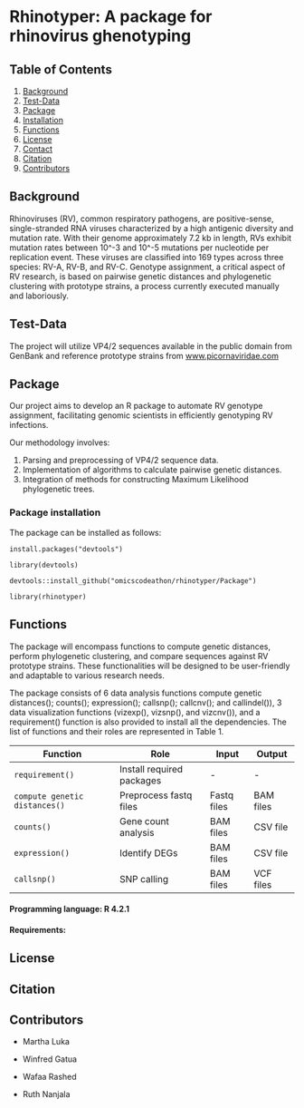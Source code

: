 # Rhinotyper: A package for rhinovirus ghenotyping

## Table of Contents
1. [Background](#Background)
2. [Test-Data ](#Test-Data )
3. [Package](#Package)
4. [Installation](#Installation)
5. [Functions](#Functions)
6. [License](#License)
7. [Contact](#Contact)
8. [Citation](#Citation)
9. [Contributors](#Contributors)


## Background

Rhinoviruses (RV), common respiratory pathogens, are positive-sense, single-stranded RNA viruses characterized by a high antigenic diversity and mutation rate. With their genome approximately 7.2 kb in length, RVs exhibit mutation rates between 10^-3 and 10^-5 mutations per nucleotide per replication event. These viruses are classified into 169 types across three species: RV-A, RV-B, and RV-C. Genotype assignment, a critical aspect of RV research, is based on pairwise genetic distances and phylogenetic clustering with prototype strains, a process currently executed manually and laboriously. 

## Test-Data 
The project will utilize VP4/2 sequences available in the public domain from GenBank and reference prototype strains from www.picornaviridae.com  

## Package
Our project aims to develop an R package to automate RV genotype assignment, facilitating genomic scientists in efficiently genotyping RV infections.

Our methodology involves:
1. Parsing and preprocessing of VP4/2 sequence data.
2. Implementation of algorithms to calculate pairwise genetic distances.
3. Integration of methods for constructing Maximum Likelihood phylogenetic 
trees.


### Package installation 

The package can be installed as follows:

    install.packages("devtools")

    library(devtools)

    devtools::install_github("omicscodeathon/rhinotyper/Package")

    library(rhinotyper)
    
## Functions
The package will encompass functions to compute genetic distances, perform phylogenetic clustering, and compare sequences against RV prototype strains. 
These functionalities will be designed to be user-friendly and adaptable to various research needs.

The package consists of 6 data analysis functions compute genetic distances(); counts(); expression(); callsnp(); callcnv(); and callindel()), 3 data visualization functions (vizexp(), vizsnp(), and vizcnv()), and a requirement() function is also provided to install all the dependencies. The list of functions and their roles are represented in Table 1.

| Function        | Role                                   | Input                    | Output                     |
|-----------------|----------------------------------------|--------------------------|-----------------------------|
| `requirement()` | Install required packages              | -                        | -                           |
| `compute genetic distances()`| Preprocess fastq files                 | Fastq files              | BAM files                   |
| `counts()`      | Gene count analysis                    | BAM files                | CSV file                    |
| `expression()`  | Identify DEGs                          | BAM files                | CSV file                    |
| `callsnp()`     | SNP calling                            | BAM files                | VCF files                   |

#### Programming language: R 4.2.1

#### Requirements: 

## License  

## Citation

## Contributors

   - Martha Luka

   - Winfred Gatua

   - Wafaa Rashed

   - Ruth Nanjala
